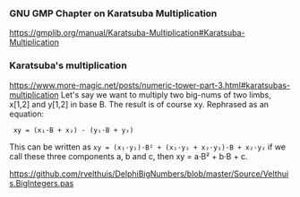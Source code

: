 
### GNU GMP Chapter on Karatsuba Multiplication
https://gmplib.org/manual/Karatsuba-Multiplication#Karatsuba-Multiplication

### Karatsuba's multiplication
https://www.more-magic.net/posts/numeric-tower-part-3.html#karatsubas-multiplication
Let's say we want to multiply two big-nums of two limbs, x[1,2] and y[1,2] in base B. 
The result is of course xy. Rephrased as an equation:

`` xy = (x₁·B + x₂) · (y₁·B + y₂)``

This can be written as
`` xy = (x₁·y₁)·B² + (x₁·y₂ + x₂·y₁)·B + x₂·y₂ ``
if we call these three components a, b and c, then xy = a·B² + b·B + c.


https://github.com/rvelthuis/DelphiBigNumbers/blob/master/Source/Velthuis.BigIntegers.pas
